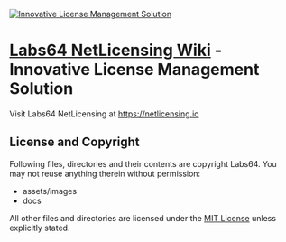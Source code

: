 <a href="https://netlicensing.io"><img src="https://netlicensing.io/img/netlicensing-stage-twitter.jpg" alt="Innovative License Management Solution"></a>

# [Labs64 NetLicensing Wiki](https://io.labs64.com/NetLicensing-Wiki/) - Innovative License Management Solution

Visit Labs64 NetLicensing at https://netlicensing.io

## License and Copyright

Following files, directories and their contents are copyright Labs64. You may not reuse anything therein without permission:

* assets/images
* docs

All other files and directories are licensed under the [MIT License](https://www.opensource.org/licenses/mit-license.php) unless explicitly stated.
